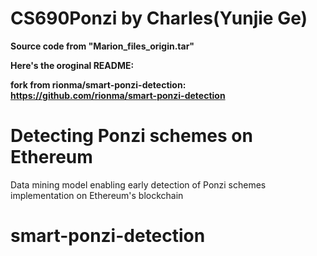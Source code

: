 # CS690Ponzi by Charles(Yunjie Ge)

**Source code from "Marion_files_origin.tar"**

**Here's the oroginal README:**

**fork from rionma/smart-ponzi-detection: https://github.com/rionma/smart-ponzi-detection**

# Detecting Ponzi schemes on Ethereum
Data mining model enabling early detection of Ponzi schemes implementation on Ethereum's blockchain


# smart-ponzi-detection

